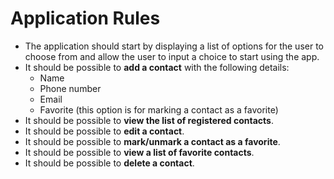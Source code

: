 # Application Rules

- The application should start by displaying a list of options for the user to choose from and allow the user to input a choice to start using the app.
- It should be possible to **add a contact** with the following details:
  - Name
  - Phone number
  - Email
  - Favorite (this option is for marking a contact as a favorite)
- It should be possible to **view the list of registered contacts**.
- It should be possible to **edit a contact**.
- It should be possible to **mark/unmark a contact as a favorite**.
- It should be possible to **view a list of favorite contacts**.
- It should be possible to **delete a contact**.
